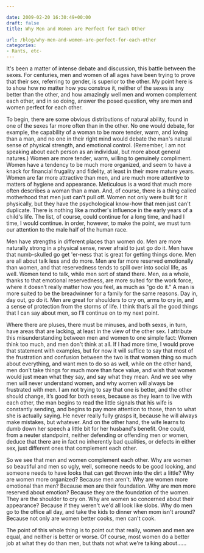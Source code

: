 ```yaml
---

date: 2009-02-20 16:30:49+00:00
draft: false
title: Why Men and Women are Perfect for Each Other

url: /blog/why-men-and-women-are-perfect-for-each-other
categories:
- Rants, etc-
---
```


It's been a matter of intense debate and discussion, this battle between the sexes. For centuries, men and women of all ages have been trying to prove that their sex, referring to gender, is superior to the other. My point here is to show how no matter how you construe it, neither of the sexes is any better than the other, and how amazingly well men and women complement each other, and in so doing, answer the posed question, why are men and women perfect for each other.




To begin, there are some obvious distributions of natural ability, found in one of the sexes far more often than in the other. No one would debate, for example, the capability of a woman to be more tender, warm, and loving than a man, and no one in their right mind would debate the man's natural sense of physical strength, and emotional control. (Remember, I am not speaking about each person as an individual, but more about general natures.) Women are more tender, warm, willing to genuinely compliment. Women have a tendency to be much more organized, and seem to have a knack for financial frugality and fidelity, at least in their more mature years. Women are far more attractive than men, and are much more attentive to matters of hygiene and appearance. Meticulous is a word that much more often describes a woman than a man. And, of course, there is a thing called motherhood that men just can't pull off. Women not only were built for it physically, but they have the psychological know-how that men just can't duplicate. There is nothing like a mother's influence in the early years of a child's life. The list, of course, could continue for a long time, and had I time, I would continue. in order, however, to make the point, we must turn our attention to the male half of the human race.




Men have strengths in different places than women do. Men are more naturally strong in a physical sense, never afraid to just go do it. Men have that numb-skulled go get 'er-ness that is great for getting things done. Men are all about talk less and do more. Men are far more reserved emotionally than women, and that reservedness tends to spill over into social life, as well. Women tend to talk, while men sort of stand there. Men, as a whole, thanks to that emotional reservedness, are more suited for the work force, where it doesn’t really matter how you feel, as much as "go do it." A man is more suited to be the breadwinner for a family for the same reasons. Day in, day out, go do it. Men are great for shoulders to cry on, arms to cry in, and a sense of protection from the storms of life. I think that’s all the good things that I can say about men, so I'll continue on to my next point.




Where there are pluses, there must be minuses, and both sexes, in turn, have areas that are lacking, at least in the view of the other sex. I attribute this misunderstanding between men and women to one simple fact: Women think too much, and men don't think at all. If I had more time, I would prove that statement with examples, but for now it will suffice to say that most of the frustration and confusion between the two is that women thing so much about everything, and want men to do so as well, while on the other hand, men don’t take things for much more than face value, and wish that women would just mean what they say, and say what they mean. And we see why men will never understand women, and why women will always be frustrated with men. I am not trying to say that one is better, and the other should change, it’s good for both sexes, because as they learn to live with each other, the man begins to read the little signals that his wife is constantly sending, and begins to pay more attention to those, than to what she is actually saying. He never really fully grasps it, because he will always make mistakes, but whatever. And on the other hand, the wife learns to dumb down her speech a little bit for her husband's benefit. One could, from a neuter standpoint, neither defending or offending men or women, deduce that there are in fact no inherently bad qualities, or defects in either sex, just different ones that complement each other.




So we see that men and women complement each other. Why are women so beautiful and men so ugly, well, someone needs to be good looking, and someone needs to have looks that can get thrown into the dirt a little? Why are women more organized? Because men aren't. Why are women more emotional than men? Because men are their foundation. Why are men more reserved about emotion? Because they are the foundation of the women. They are the shoulder to cry on. Why are women so concerned about their appearance? Because if they weren't we'd all look like slobs. Why do men go to the office all day, and take the kids to dinner when mom isn't around? Because not only are women better cooks, men can't cook.




The point of this whole thing is to point out that really, women and men are equal, and neither is better or worse. Of course, most women do a better job at what they do than men, but thats not what we're talking about......
